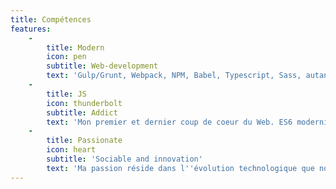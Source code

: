 ```yaml
---
title: Compétences
features:
    -
        title: Modern
        icon: pen
        subtitle: Web-development
        text: 'Gulp/Grunt, Webpack, NPM, Babel, Typescript, Sass, autant d''outils Front-end aujourd''hui accessible et autant de possibilités de créer un processus totalement adapté et sur-mesure. Toujours mieux, toujours plus loin.'
    -
        title: JS
        icon: thunderbolt
        subtitle: Addict
        text: 'Mon premier et dernier coup de coeur du Web. ES6 modernise et revoie ce language qui nous accompagne depuis le début du web. Nodejs a définitivement fait passer JS dans la cour des grands.'
    -
        title: Passionate
        icon: heart
        subtitle: 'Sociable and innovation'
        text: 'Ma passion réside dans l''évolution technologique que nous vivons depuis une dizaine d''années. En être acteur est mon but. Mais sans les développeurs, il n''en serait rien. L''équipe et les personnes sont au coeur de ma sensibilité.'
---
```

